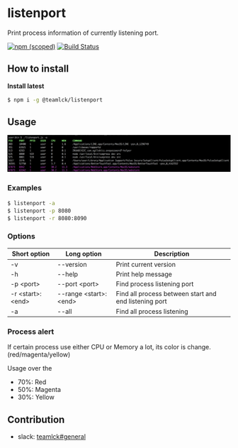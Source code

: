 # listenport

Print process information of currently listening port.

[![npm (scoped)](https://img.shields.io/npm/v/@teamlck/listenport.svg)](https://www.npmjs.com/package/@teamlck/listenport)
[![Build Status](https://travis-ci.org/teamlck/listenport.svg?branch=master)](https://travis-ci.org/teamlck/listenport)

## How to install

**Install latest**
```bash
$ npm i -g @teamlck/listenport
```

## Usage

![listenport-result](docs/listenport-result.png)

### Examples
```bash
$ listenport -a
$ listenport -p 8080
$ listenport -r 8080:8090
```

### Options

|Short option|Long option|Description|
|------------|-----------|-----------|
|-v|--version|Print current version|
|-h|--help|Print help message|
|-p \<port\>|--port \<port\>|Find process listening port|
|-r \<start\>:\<end\>|--range \<start\>:\<end\>|Find all process between start and end listening port|
|-a|--all|Find all process listening| 

### Process alert

If certain process use either CPU or Memory a lot, its color is change. (red/magenta/yellow)

Usage over the
  * 70%: Red
  * 50%: Magenta
  * 30%: Yellow

## Contribution
   
* slack: [teamlck#general](https://teamlck.slack.com/messages/CCPLB4X16)
